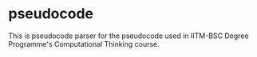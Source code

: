 # pseudocode
This is pseudocode parser for the pseudocode used in IITM-BSC Degree Programme's Computational Thinking course.
